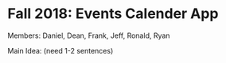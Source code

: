 # Fall 2018: Events Calender App

Members: Daniel, Dean, Frank, Jeff, Ronald, Ryan

Main Idea: (need 1-2 sentences)
